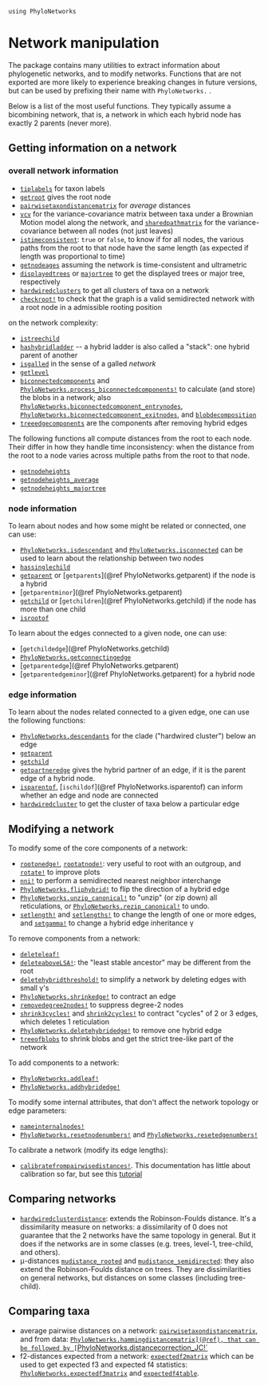 ```@setup network_getters
using PhyloNetworks
```

# Network manipulation

The package contains many utilities to extract information about phylogenetic networks, and to modify networks.
Functions that are not exported are more likely to experience
breaking changes in future versions, but can be used by prefixing their
name with `PhyloNetworks.` .

Below is a list of the most useful functions.
They typically assume a bicombining network, that is, a network in which
each hybrid node has exactly 2 parents (never more).

## Getting information on a network

### overall network information

- [`tiplabels`](@ref) for taxon labels
- [`getroot`](@ref) gives the root node
- [`pairwisetaxondistancematrix`](@ref) for *average* distances
- [`vcv`](@ref) for the variance-covariance matrix between taxa under a
  Brownian Motion model along the network, and [`sharedpathmatrix`](@ref)
  for the variance-covariance between all nodes (not just leaves)
- [`istimeconsistent`](@ref): `true` or `false`, to know if for all nodes,
  the various paths from the root to that node have the same length
  (as expected if length was proportional to time)
- [`getnodeages`](@ref) assuming the network is time-consistent and ultrametric
- [`displayedtrees`](@ref) or [`majortree`](@ref) to get the displayed trees
  or major tree, respectively
- [`hardwiredclusters`](@ref) to get all clusters of taxa on a network
- [`checkroot!`](@ref) to check that the graph is a valid semidirected
  network with a root node in a admissible rooting position

on the network complexity:
- [`istreechild`](@ref)
- [`hashybridladder`](@ref) -- a hybrid ladder is also called a "stack":
  one hybrid parent of another
- [`isgalled`](@ref) in the sense of a galled *network*
- [`getlevel`](@ref)
- [`biconnectedcomponents`](@ref) and
  [`PhyloNetworks.process_biconnectedcomponents!`](@ref)
  to calculate (and store) the blobs in a network;
  also
  [`PhyloNetworks.biconnectedcomponent_entrynodes`](@ref),
  [`PhyloNetworks.biconnectedcomponent_exitnodes`](@ref),
  and [`blobdecomposition`](@ref)
- [`treeedgecomponents`](@ref) are the components after removing hybrid edges

The following functions all compute distances from the root to each node.
Their differ in how they handle time inconsistency: when the distance from
the root to a node varies across multiple paths from the root to that node.
- [`getnodeheights`](@ref)
- [`getnodeheights_average`](@ref)
- [`getnodeheights_majortree`](@ref)

### node information

To learn about nodes and how some might be related or connected, one can use:

- [`PhyloNetworks.isdescendant`](@ref) and [`PhyloNetworks.isconnected`](@ref) 
  can be used to learn about the relationship between two nodes
- [`hassinglechild`](@ref)
- [`getparent`](@ref) or [`getparents`](@ref PhyloNetworks.getparent) if the
  node is a hybrid
- [`getparentminor`](@ref PhyloNetworks.getparent)
- [`getchild`](@ref) or [`getchildren`](@ref PhyloNetworks.getchild) if the
  node has more than one child
- [`isrootof`](@ref)

To learn about the edges connected to a given node, one can use:
- [`getchildedge`](@ref PhyloNetworks.getchild)
- [`PhyloNetworks.getconnectingedge`](@ref)
- [`getparentedge`](@ref PhyloNetworks.getparent)
- [`getparentedgeminor`](@ref PhyloNetworks.getparent) for a hybrid node

### edge information

To learn about the nodes related connected to a given edge, one can use the following functions: 

- [`PhyloNetworks.descendants`](@ref) for the clade ("hardwired cluster") below an edge
- [`getparent`](@ref)
- [`getchild`](@ref)
- [`getpartneredge`](@ref) gives the hybrid partner of an edge,
  if it is the parent edge of a hybrid node.
- [`isparentof`](@ref), [`ischildof`](@ref PhyloNetworks.isparentof) can
  inform whether an edge and node are connected
- [`hardwiredcluster`](@ref) to get the cluster of taxa below a particular edge

## Modifying a network

To modify some of the core components of a network:

- [`rootonedge!`](@ref), [`rootatnode!`](@ref):
  very useful to root with an outgroup, and [`rotate!`](@ref) to improve plots
- [`nni!`](@ref) to perform a semidirected nearest neighbor interchange
- [`PhyloNetworks.fliphybrid!`](@ref) to flip the direction of a hybrid edge
- [`PhyloNetworks.unzip_canonical!`](@ref) to "unzip" (or zip down) all
  reticulations, or [`PhyloNetworks.rezip_canonical!`](@ref) to undo.
- [`setlength!`](@ref) and [`setlengths!`](@ref) to change the length of one
  or more edges,
  and [`setgamma!`](@ref) to change a hybrid edge inheritance γ

To remove components from a network:

- [`deleteleaf!`](@ref)
- [`deleteaboveLSA!`](@ref): the "least stable ancestor" may be different
  from the root
- [`deletehybridthreshold!`](@ref) to simplify a network by deleting edges with small γ's
- [`PhyloNetworks.shrinkedge!`](@ref) to contract an edge
- [`removedegree2nodes!`](@ref) to suppress degree-2 nodes
- [`shrink3cycles!`](@ref) and [`shrink2cycles!`](@ref) to contract "cycles"
  of 2 or 3 edges, which deletes 1 reticulation
- [`PhyloNetworks.deletehybridedge!`](@ref) to remove one hybrid edge
- [`treeofblobs`](@ref) to shrink blobs and get the strict tree-like part of
  the network

To add components to a network:

- [`PhyloNetworks.addleaf!`](@ref)
- [`PhyloNetworks.addhybridedge!`](@ref)

To modify some internal attributes, that don't affect the network topology
or edge parameters:

- [`nameinternalnodes!`](@ref)
- [`PhyloNetworks.resetnodenumbers!`](@ref) and
  [`PhyloNetworks.resetedgenumbers!`](@ref)

To calibrate a network (modify its edge lengths):

- [`calibratefrompairwisedistances!`](@ref). This documentation has little
  about calibration so far, but see this
  [tutorial](https://juliaphylo.github.io/networkPCM-tutorial/topic4-netcalibration.html)

## Comparing networks

- [`hardwiredclusterdistance`](@ref): extends the Robinson-Foulds distance.
  It's a dissimilarity measure on networks: a dissimilarity of 0 does not
  guarantee that the 2 networks have the same topology in general.
  But it does if the networks are in some classes (e.g. trees, level-1,
  tree-child, and others).
- μ-distances [`mudistance_rooted`](@ref) and [`mudistance_semidirected`](@ref):
  they also extend the Robinson-Foulds distance on trees.
  They are dissimilarities on general networks, but distances on some classes
  (including tree-child).

## Comparing taxa

- average pairwise distances on a network: [`pairwisetaxondistancematrix`](@ref),  
  and from data: [`PhyloNetworks.hammingdistancematrix](@ref), that can be
  followed by [`PhyloNetworks.distancecorrection_JC!`](@ref)
- f2-distances expected from a network: [`expectedf2matrix`](@ref)
  which can be used to get expected f3 and expected f4 statistics:
  [`PhyloNetworks.expectedf3matrix`](@ref) and [`expectedf4table`](@ref).
